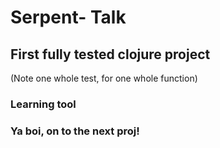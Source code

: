 # Serpent- Talk

## First fully tested clojure project
(Note one whole test, for one whole function)

### Learning tool

### Ya boi, on to the next proj!
